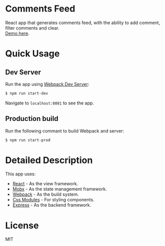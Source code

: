 # Comments Feed
React app that generates comments feed, with the ability to add comment, filter comments and clear.<br/>
[Demo here]().

# Quick Usage
## Dev Server
Run the app using [Webpack Dev Server](https://webpack.github.io/docs/webpack-dev-server.html):
```sh
$ npm run start-dev
```
Navigate to `localhost:8081` to see the app.

## Production build
Run the following commant to build Webpack and server:
```sh
$ npm run start-prod
```

# Detailed Description
This app uses:
 - [React](https://facebook.github.io/react/) - As the view framework.
 - [Mobx](https://github.com/mobxjs/mobx) - As the state management framework.
 - [Webpack](https://webpack.github.io/) - As the build system.
 - [Css Modules](https://github.com/css-modules/css-modules) - For styling components.
 - [Express](https://expressjs.com/) - As the backend framework.

# License
MIT
